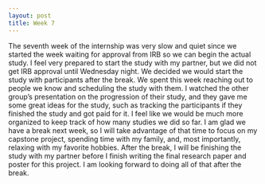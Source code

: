 ```yaml
---
layout: post
title: Week 7
---
```


The seventh week of the internship was very slow and quiet since we started the week waiting for approval from IRB so we can begin the actual study. I feel very prepared to start the study with my partner, but we did not get IRB approval until Wednesday night. We decided we would start the study with participants after the break. We spent this week reaching out to people we know and scheduling the study with them. I watched the other group’s presentation on the progression of their study, and they gave me some great ideas for the study, such as tracking the participants if they finished the study and got paid for it. I feel like we would be much more organized to keep track of how many studies we did so far. I am glad we have a break next week, so I will take advantage of that time to focus on my capstone project, spending time with my family, and, most importantly, relaxing with my favorite hobbies. After the break, I will be finishing the study with my partner before I finish writing the final research paper and poster for this project. I am looking forward to doing all of that after the break. 
